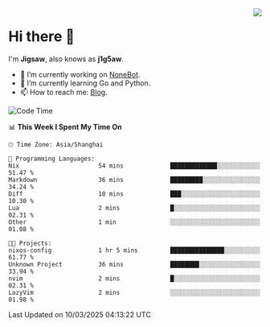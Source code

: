 <a href="#">
  <img align="right" src="https://github-readme-stats.vercel.app/api?username=j1g5awi&count_private=true&show_icons=true&title_color=80070B&text_color=B3B3B3&bg_color=212121&icon_color=80070B" />
</a>

# Hi there 👋

I'm **Jigsaw**, also knows as **j1g5aw**.

- 🔭 I’m currently working on [NoneBot](https://github.com/nonebot).
- 🌱 I’m currently learning Go and Python.
- 📫 How to reach me: [Blog](https://blog.maddestroyer.xyz/).

<!--START_SECTION:waka-->
![Code Time](http://img.shields.io/badge/Code%20Time-1%2C874%20hrs%2030%20mins-blue)

📊 **This Week I Spent My Time On** 

```text
🕑︎ Time Zone: Asia/Shanghai

💬 Programming Languages: 
Nix                      54 mins             █████████████░░░░░░░░░░░░   51.47 % 
Markdown                 36 mins             █████████░░░░░░░░░░░░░░░░   34.24 % 
Diff                     10 mins             ███░░░░░░░░░░░░░░░░░░░░░░   10.30 % 
Lua                      2 mins              █░░░░░░░░░░░░░░░░░░░░░░░░   02.31 % 
Other                    1 min               ░░░░░░░░░░░░░░░░░░░░░░░░░   01.08 % 

🐱‍💻 Projects: 
nixos-config             1 hr 5 mins         ███████████████░░░░░░░░░░   61.77 % 
Unknown Project          36 mins             ████████░░░░░░░░░░░░░░░░░   33.94 % 
nvim                     2 mins              █░░░░░░░░░░░░░░░░░░░░░░░░   02.31 % 
LazyVim                  2 mins              ░░░░░░░░░░░░░░░░░░░░░░░░░   01.98 % 
```


 Last Updated on 10/03/2025 04:13:22 UTC
<!--END_SECTION:waka-->
